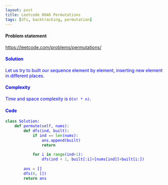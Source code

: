 ```yaml
---
layout: post
title: Leetcode 0046 Permutations
tags: [dfs, backtracking, permutation]
---
```


#### Problem statement

<a href="https://leetcode.com/problems/permutations/"> <font color = blue>https://leetcode.com/problems/permutations/

#### Solution
Let us try to built our sequence element by element, inserting new element in different places. 

#### Complexity
Time and space complexity is `O(n! * n)`.

#### Code
```python
class Solution:
    def permute(self, nums):
        def dfs(ind, built):
            if ind == len(nums):
                ans.append(built)
                return
            
            for i in range(ind+1):
                dfs(ind + 1, built[:i]+[nums[ind]]+built[i:])
                
        ans = []
        dfs(0, [])
        return ans
```

